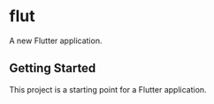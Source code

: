 # flut

A new Flutter application.

## Getting Started

This project is a starting point for a Flutter application.

